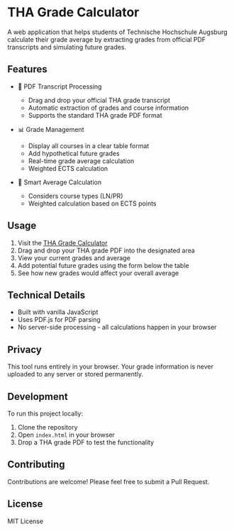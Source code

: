 # THA Grade Calculator

A web application that helps students of Technische Hochschule Augsburg calculate their grade average by extracting grades from official PDF transcripts and simulating future grades.

## Features

- 📄 PDF Transcript Processing
  - Drag and drop your official THA grade transcript
  - Automatic extraction of grades and course information
  - Supports the standard THA grade PDF format

- 📊 Grade Management
  - Display all courses in a clear table format
  - Add hypothetical future grades
  - Real-time grade average calculation
  - Weighted ECTS calculation

- 🧮 Smart Average Calculation
  - Considers course types (LN/PR)
  - Weighted calculation based on ECTS points

## Usage

1. Visit the [THA Grade Calculator](https://qdlmcfresh.github.io/tha_grade_calculator/)
2. Drag and drop your THA grade PDF into the designated area
3. View your current grades and average
4. Add potential future grades using the form below the table
5. See how new grades would affect your overall average

## Technical Details

- Built with vanilla JavaScript
- Uses PDF.js for PDF parsing
- No server-side processing - all calculations happen in your browser

## Privacy

This tool runs entirely in your browser. Your grade information is never uploaded to any server or stored permanently.

## Development

To run this project locally:

1. Clone the repository
2. Open `index.html` in your browser
3. Drop a THA grade PDF to test the functionality

## Contributing

Contributions are welcome! Please feel free to submit a Pull Request.

## License

MIT License